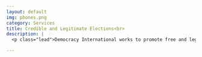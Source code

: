 ```yaml
---
layout: default
img: phones.png
category: Services
title: Credible and Legitimate Elections<br>
description: |
  <p class="lead">Democracy International works to promote free and legitimate elections through monitoring, election administration strengthening, and supporting democratic political parties.</p>

---
```

